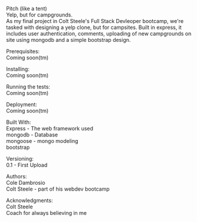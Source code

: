 Pitch (like a tent)
<br>Yelp, but for campgrounds.
<br>As my final project in Colt Steele's Full Stack Devleoper bootcamp, we're tasked with designing a yelp clone, 
but for campsites. Built in express, it includes user authentication, comments, uploading of new campgrounds on site using mongodb and a simple bootstrap design.

Prerequisites:
<br>Coming soon(tm)

Installing:
<br>Coming soon(tm)

Running the tests:
<br>Coming soon(tm)

Deployment:
<br>Coming soon(tm)

Built With:
<br>Express - The web framework used
<br>mongodb - Database
<br>mongoose - mongo modeling
<br>bootstrap

Versioning:
<br>0.1 - First Upload

Authors:
<br>Cole Dambrosio
<br>Colt Steele - part of his webdev bootcamp

Acknowledgments:
<br>Colt Steele
<br>Coach for always believing in me

